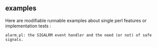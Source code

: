 ## examples

Here are modifiable runnable examples about single perl features or 
implementation tests :

	alarm.pl: the SIGALRM event handler and the need (or not) of safe signals.

